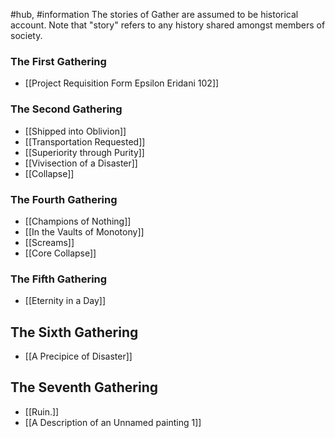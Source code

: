 #hub, #information 
The stories of Gather are assumed to be historical account. Note that "story" refers to any history shared amongst members of society. 

### The First Gathering
- [[Project Requisition Form Epsilon Eridani 102]]

### The Second Gathering
- [[Shipped into Oblivion]]
- [[Transportation Requested]]
- [[Superiority through Purity]]
- [[Vivisection of a Disaster]]
- [[Collapse]]
### The Fourth Gathering 
- [[Champions of Nothing]]
- [[In the Vaults of Monotony]]
- [[Screams]]
- [[Core Collapse]]

### The Fifth Gathering
- [[Eternity in a Day]]

## The Sixth Gathering
- [[A Precipice of Disaster]]

## The Seventh Gathering
- [[Ruin.]]
- [[A Description of an Unnamed painting 1]]